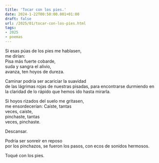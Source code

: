 ```yaml
---
title: 'Tocar con los pies.'
date: 2024-1-22T00:50:00.001+01:00
draft: false
url: /2025/01/tocar-con-los-pies.html
tags: 
- 2025
- poemas
---
```



Si esas púas de los pies me hablasen,  
me dirían:  
          Pisa más fuerte cobarde,  
suda y sangra el alivio,  
avanza,                 ten hoyos de dureza.  

Caminar podría ser acariciar la suavidad  
de las lágrimas rojas de nuestras pisadas,
para encontrarse durmiendo en la claridad
de lo rápido que hemos ido hasta mirarla.


Si hoyos rizados del suelo me gritasen,  
me ensordecerían:
   Caíste, tantas  
    veces, caíste,  
                     pinchaste, tantas  
                     veces, pinchaste.  
                          
Descansar.

Podría ser sonreír en reposo  
por los pinchazos,
se fueron los pasos, 
con ecos de sonidos hermosos.


Toqué con los pies.
